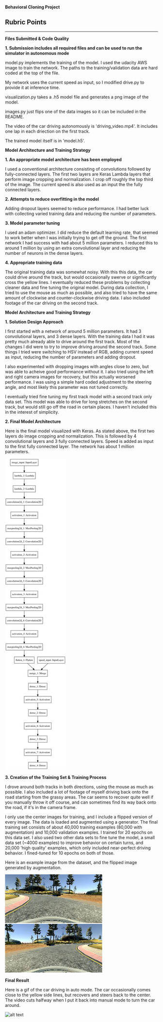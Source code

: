 **Behavioral Cloning Project**


[//]: # (Image References)

[image1]: ./model.png "Model Visualization"
[image2]: ./driving_video.gif "Autonomous Driving Video"
[image3]: ./data_sample.png
[image4]: ./flipped_data_sample.png

## Rubric Points

---
**Files Submitted & Code Quality**

**1. Submission includes all required files and can be used to run the simulator in autonomous mode**

model.py implements the training of the model. I used the udacity AWS image to train the network. The paths to the training/validation data are hard coded at the top of the file.

My network uses the current speed as input, so I modified drive.py to provide it at inference time.

visualization.py takes a .h5 model file and generates a png image of the model.

images.py just flips one of the data images so it can be included in the README.

The video of the car driving autonomously is 'driving_video.mp4'. It includes one lap in each driection on the first track.

The trained model itself is in 'model.h5'.

**Model Architecture and Training Strategy**

**1. An appropriate model architecture has been employed**

I used a conventional architecture consisting of convolutions followed by fully-connected layers. The first two layers are Keras Lambda layers that perform image cropping and normalization. I crop off roughly the top third of the image. The current speed is also used as an input the the fully connected layers.

**2. Attempts to reduce overfitting in the model**

Adding dropout layers seemed to reduce performance. I had better luck with collecting varied training data and reducing the number of parameters.

**3. Model parameter tuning**

I used an adam optimizer. I did reduce the default learning rate, that seemed to work better when I was initially trying to get off the ground. The first network I had success with had about 5 million parameters. I reduced this to around 1 million by using an extra convolutional layer and reducing the number of neurons in the dense layers.

**4. Appropriate training data**

The original training data was somewhat noisy. With this this data, the car could drive around the track, but would occasionally swerve or significantly cross the yellow lines. I eventually reduced these problems by collecting cleaner data and fine tuning the original model. During data collection, I tried to use the mouse as much as possible, and also tried to have the same amount of clockwise and counter-clockwise driving data. I also included footage of the car driving on the second track.

**Model Architecture and Training Strategy**

**1. Solution Design Approach**

I first started with a network of around 5 million parameters. It had 3 convolutional layers, and 3 dense layers. With the training data I had it was pretty much already able to drive around the first track. Most of the changes I did were to try to improve driving around the second track. Some things I tried were switching to HSV instead of RGB, adding current speed as input, reducing the number of parameters and adding dropout.

I also experimented with dropping images with angles close to zero, but was able to acheive good performance without it. I also tried using the left and right camera images for recovery, but this actually worsened performance. I was using a simple hard coded adjustment to the steering angle, and most likely this parameter was not tuned correctly.

I eventually tried fine tuning my first track model with a second track only data set. This model was able to drive for long stretches on the second track, but would still go off the road in certain places. I haven't included this in the interest of simplicity.

**2. Final Model Architecture**

Here is the final model visualized with Keras. As stated above, the first two layers do image cropping and normalization. This is followed by 4 convolutional layers and 3 fully connected layers. Speed is added as input to the first fully connected layer. The network has about 1 million parameters.

![alt text][image1]

**3. Creation of the Training Set & Training Process**

I drove around both tracks in both directions, using the mouse as much as possible. I also included a lot of footage of myself driving back onto the road starting from the grassy areas. The car seems to recover quite well if you manually throw it off course, and can sometimes find its way back onto the road, if it's in the camera frame.

I only use the center images for training, and I include a flipped version of every image. The data is loaded and augmented using a generator. The final training set consists of about 40,000 training examples (80,000 with augmentation) and 10,000 validation examples. I trained for 20 epochs on this data set. I also used two other data sets to fine tune the model, a small data set (~4000 examples) to improve behavior on certain turns, and 20,000 'high quality' examples, which only included near-perfect driving behavior. I fined-tuned for 10 epochs on both of those.

Here is an example image from the dataset, and the flipped image generated by augmentation.

![alt text][image3] ![alt text][image4]

**Final Result**

Here is a gif of the car driving in auto mode. The car occasionally comes close to the yellow side lines, but recovers and steers back to the center. The video cuts halfway when I put it back into manual mode to turn the car around.

![alt text][image2]

